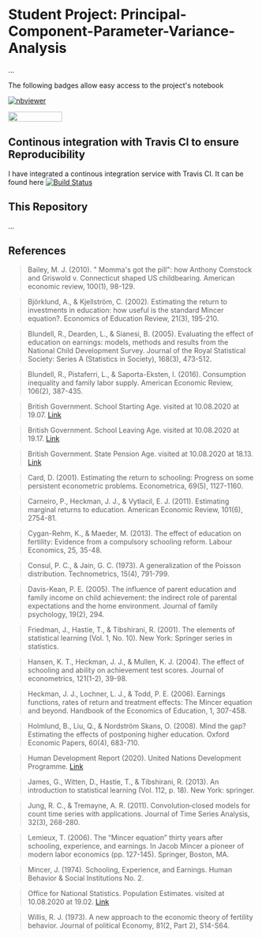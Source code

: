 # Student Project: Principal-Component-Parameter-Variance-Analysis
...

The following badges allow easy access to the project's notebook

[![nbviewer](https://camo.githubusercontent.com/bfeb5472ee3df9b7c63ea3b260dc0c679be90b97/68747470733a2f2f696d672e736869656c64732e696f2f62616467652f72656e6465722d6e627669657765722d6f72616e67652e7376673f636f6c6f72423d66333736323626636f6c6f72413d346434643464)](https://nbviewer.jupyter.org/github/manuhuth/PCR-Parameter-Variance-Analysis/blob/master/PCR_Variance.ipynb)

<a href="https://mybinder.org/v2/gh/manuhuth/PCR-Parameter-Variance-Analysis/master?filepath=PCR_Variance.ipynb"
    target="_parent">
    <img align="center"
       src="https://mybinder.org/badge_logo.svg"
       width="109" height="20">
</a>


## Continous integration with Travis CI to ensure Reproducibility
I have integrated a continous integration service with Travis CI. It can be found here [![Build Status](https://travis-ci.org/HumanCapitalAnalysis/microeconometrics-course-project-manuhuth.svg?branch=master)](https://travis-ci.org/github/manuhuth/PCR-Parameter-Variance-Analysis)

## This Repository
...

## References

> Bailey, M. J. (2010). " Momma's got the pill": how Anthony Comstock and Griswold v. Connecticut shaped US childbearing. American economic review, 100(1), 98-129.

> Björklund, A., & Kjellström, C. (2002). Estimating the return to investments in education: how useful is the standard Mincer equation?. Economics of Education Review, 21(3), 195-210.

> Blundell, R., Dearden, L., & Sianesi, B. (2005). Evaluating the effect of education on earnings: models, methods and results from the National Child Development Survey. Journal of the Royal Statistical Society: Series A (Statistics in Society), 168(3), 473-512.

> Blundell, R., Pistaferri, L., & Saporta-Eksten, I. (2016). Consumption inequality and family labor supply. American Economic Review, 106(2), 387-435.

> British Government. School Starting Age. visited at 10.08.2020 at 19.07. [Link](https://www.gov.uk/schools-admissions/school-starting-age)

> British Government. School Leaving Age. visited at 10.08.2020 at 19.17. [Link](https://www.gov.uk/know-when-you-can-leave-school)

> British Government. State Pension Age. visited at 10.08.2020 at 18.13. [Link](https://www.gov.uk/state-pension-age)

> Card, D. (2001). Estimating the return to schooling: Progress on some persistent econometric problems. Econometrica, 69(5), 1127-1160.

> Carneiro, P., Heckman, J. J., & Vytlacil, E. J. (2011). Estimating marginal returns to education. American Economic Review, 101(6), 2754-81.

> Cygan-Rehm, K., & Maeder, M. (2013). The effect of education on fertility: Evidence from a compulsory schooling reform. Labour Economics, 25, 35-48.

> Consul, P. C., & Jain, G. C. (1973). A generalization of the Poisson distribution. Technometrics, 15(4), 791-799.

> Davis-Kean, P. E. (2005). The influence of parent education and family income on child achievement: the indirect role of parental expectations and the home environment. Journal of family psychology, 19(2), 294.

> Friedman, J., Hastie, T., & Tibshirani, R. (2001). The elements of statistical learning (Vol. 1, No. 10). New York: Springer series in statistics.

> Hansen, K. T., Heckman, J. J., & Mullen, K. J. (2004). The effect of schooling and ability on achievement test scores. Journal of econometrics, 121(1-2), 39-98.

> Heckman, J. J., Lochner, L. J., & Todd, P. E. (2006). Earnings functions, rates of return and treatment effects: The Mincer equation and beyond. Handbook of the Economics of Education, 1, 307-458.

> Holmlund, B., Liu, Q., & Nordström Skans, O. (2008). Mind the gap? Estimating the effects of postponing higher education. Oxford Economic Papers, 60(4), 683-710.

> Human Development Report (2020). United Nations Development Programme. [Link](http://hdr.undp.org/en/indicators/103006)

> James, G., Witten, D., Hastie, T., & Tibshirani, R. (2013). An introduction to statistical learning (Vol. 112, p. 18). New York: springer.

> Jung, R. C., & Tremayne, A. R. (2011). Convolution‐closed models for count time series with applications. Journal of Time Series Analysis, 32(3), 268-280.

> Lemieux, T. (2006). The “Mincer equation” thirty years after schooling, experience, and earnings. In Jacob Mincer a pioneer of modern labor economics (pp. 127-145). Springer, Boston, MA.

> Mincer, J. (1974). Schooling, Experience, and Earnings. Human Behavior & Social Institutions No. 2.

> Office for National Statistics. Population Estimates. visited at 10.08.2020 at 19.02. [Link]((https://www.ons.gov.uk/file?uri=/peoplepopulationandcommunity/populationandmigration/populationestimates/datasets/populationestimatesforukenglandandwalesscotlandandnorthernireland/mid2015/ukandregionalpopulationestimates18382015.zip))

> Willis, R. J. (1973). A new approach to the economic theory of fertility behavior. Journal of political Economy, 81(2, Part 2), S14-S64.
